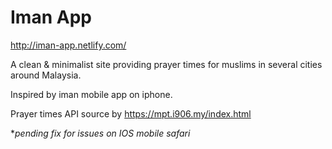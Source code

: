 # Iman App

http://iman-app.netlify.com/

A clean & minimalist site providing prayer times for muslims in several cities around Malaysia.

Inspired by iman mobile app on iphone.

Prayer times API source by https://mpt.i906.my/index.html 

**pending fix for issues on IOS mobile safari*

